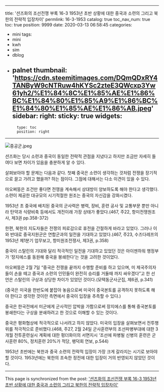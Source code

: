 
---
title: '션즈화의 조선전쟁 부록 16-3 1953년 초반 상황에 대한 중국과 소련의 그리고 북한의 전략적 입장차이'
permlink: 16-3-1953
catalog: true
toc_nav_num: true
toc: true
position: 9999
date: 2020-03-13 06:58:45
categories:
- mini
tags:
- mini
- kwh
- sim
- dblog
- palnet
thumbnail: 'https://cdn.steemitimages.com/DQmQDxRY4TANByW9cNTRuw4hKYSc2zteE3QWcxp3Yw61yh2/%E1%84%8C%E1%85%AE%E1%86%BC%E1%84%80%E1%85%A9%E1%86%BC%E1%84%80%E1%85%AE%E1%86%AB.jpeg'
sidebar:
    right:
        sticky: true
widgets:
    -
        type: toc
        position: right
---


![중공군.jpeg](https://cdn.steemitimages.com/DQmQDxRY4TANByW9cNTRuw4hKYSc2zteE3QWcxp3Yw61yh2/%E1%84%8C%E1%85%AE%E1%86%BC%E1%84%80%E1%85%A9%E1%86%BC%E1%84%80%E1%85%AE%E1%86%AB.jpeg)



션즈화는 당시 소련과 중국이 동일한 전략적 관점을 지녔다고 하지만 조금만 자세히 들여다 보면 차이가 있음을 충분하게 알 수 있다.  

살펴보아야 할 문제는 다음과 같다. 첫째 중국은 소련이 생각하는 것처럼 전쟁을 장기적으로 끌고 가려고 했을까? 하는 점이다. 그점에 대해서는 다소 이견이 있을 수 있다. 

마오쩌뚱은 조건만 좋다면 전쟁을 계속해서 상대방이 양보하도록 해야 한다고 생각했다. 소련이 제공한 대규모의 시기적절한 원조는 중국의 자신감을 강화시켰다. 

1953년 초 중국에 배치된 중국의 군사력은 병력, 장비, 훈련 공사 및 교통부문 뿐만 아니라 탄약과 식량비축 등에서도 개전이래 가장 상태가 좋았다.(467, 주22, 항미전쟁원조사, 제3권 pp.358-372)

한편, 북한의 지도자들은 전쟁의 피로감으로 휴전을 간절하게 바라고 있었다. 그러나 이와 반대로 중국지원군은 연합군과의 일전을 기대하고 있었다.(467, 주23, 수즈다레프의 1953년 제1분기 업무보고, 항미원조전쟁사, 제3권, p.358) 

중국이 스탈린의 기대와 달리 적극적인 일전을 기대하고 있었던 것은 아이젠하워 행정부가 ‘장지에스를 동원해 중국을 봉쇄한다’는 것을 고려한 것이었다.

마오쩌뚱은 2월 7일 “중국은 전쟁을 끝까지 수행할 준비를 하고 있으며, 미 제국주의자들이 손을 떼고 중국과 소련의 인민들이 완전히 승리를 거둘때 까지 싸우겠다”고 한 선언은 스탈린의 구상과 상당한 차이가 있었던 것이다.(모택동군사군집, 제6권, p.341) 

(중국은 미국을 한반도에 붙잡아 놓음으로써 미국이 중국본토를 공격하지 못하도록 해야 한다고 생각한 것이란 측면에서 중국이 입장을 추측할 수 있다.)

중국은 한국전에서 미군에게 군사적인 압박을 가함으로써 장지에스를 통해 중국본토를 봉쇄한다는 구상을 분쇄하려고 한 것으로 이해할 수 있는 것이다. 

중국은 평화협상에 적극적으로 나서려고 하지 않았다. 미국의 입장을 살펴보면서 전투행위를  적극적으로 준비했다.(468, 주27, 2월 24일 군사훈련부의 조선파병부대에 대한 3개월 전투훈련실시 계획에 대한 펑더화이의 서면지시 ‘조선에 파병될 신병의 훈련은 군사훈련 80%, 정치훈련 20%가 적당, 팽덕회 연보, p.544)

1953년 초반에는 북한과 중국 소련의 전략적 입장이 가장 크게 갈라지는 시기로 보아야 할 것이다. 1953년에는 북한의 조속한 정전에 대한 입장이 거의 반영되지 않았던 것이다.

- - -

This page is synchronized from the post: ['션즈화의 조선전쟁 부록 16-3 1953년 초반 상황에 대한 중국과 소련의 그리고 북한의 전략적 입장차이'](https://steemit.com/@wisdomandjustice/16-3-1953)
